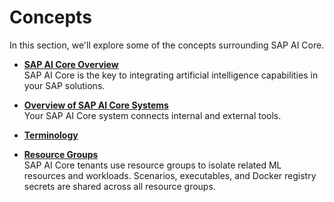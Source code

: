 <!-- loio4c6b2dab26e7460a9ef9b8130c8cb3c2 -->

# Concepts

In this section, we'll explore some of the concepts surrounding SAP AI Core.

-   **[SAP AI Core Overview](sap-ai-core-overview-88e0078.md "SAP AI Core is the key to integrating artificial intelligence
		capabilities in your SAP solutions.")**  
SAP AI Core is the key to integrating artificial intelligence capabilities in your SAP solutions.
-   **[Overview of SAP AI Core Systems](overview-of-sap-ai-core-systems-c243d2a.md "Your SAP AI Core system connects internal and external
		tools.")**  
Your SAP AI Core system connects internal and external tools.
-   **[Terminology](terminology-05f41ee.md "")**  

-   **[Resource Groups](resource-groups-26c6c6b.md#loio26c6c6b50e3f412f8bc0cd6a8ebdb850 "
		SAP AI Core tenants use resource groups to isolate related ML resources
		and workloads. Scenarios, executables, and Docker registry secrets are shared across all resource groups.")**  
 SAP AI Core tenants use resource groups to isolate related ML resources and workloads. Scenarios, executables, and Docker registry secrets are shared across all resource groups.

